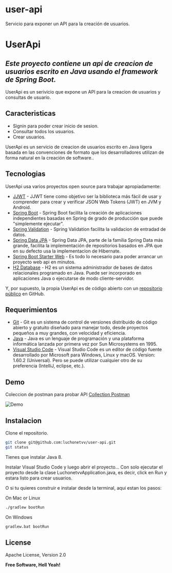# user-api
Servicio para exponer un API para la creación de usuarios.
# UserApi
## _Este proyecto contiene un api de creacion de usuarios escrito en Java usando el framework de Spring Boot._

UserApi es un serivicio que expone un API para la creacion de usuarios y consultas de usuario.

## Caracteristicas

- Signin para poder crear inicio de sesion.
- Consultar todos los usuarios.
- Crear usuarios.

UserApi es un servicio de creacion de usuarios escrito en Java ligera basada en las convenciones de formato que los desarrolladores utilizan de forma natural en la creación de software..

## Tecnologias

UserApi usa varios proyectos open source para trabajar apropiadamente:

- [JJWT](https://github.com/jwtk/jjwt) - JJWT tiene como objetivo ser la biblioteca más fácil de usar y comprender para crear y verificar JSON Web Tokens (JWT) en JVM y Android.
- [Spring Boot](https://spring.io/projects/spring-boot) - Spring Boot facilita la creación de aplicaciones independientes basadas en Spring de grado de producción que puede "simplemente ejecutar".
- [Spring Validation](https://docs.spring.io/spring-framework/docs/4.1.x/spring-framework-reference/html/validation.html#validation-beanvalidation) - Spring Validation facilita la validacion de entradad de datos.
- [Spring Data JPA](https://spring.io/projects/spring-data-jpa) - Spring Data JPA, parte de la familia Spring Data más grande, facilita la implementación de repositorios basados ​​en JPA que en su defecto usa la implementacion de Hibernate.
- [Spring Boot Starter Web](https://spring.io/projects/spring-boot) - Es todo lo necesario para poder arrancar un proyecto web api en minutos.
- [H2 Database](https://www.h2database.com/html/main.html) - H2 es un sistema administrador de bases de datos relacionales programado en Java. Puede ser incorporado en aplicaciones Java o ejecutarse de modo cliente-servidor.

Y, por supuesto, la propia UserApi es de código abierto con un [repositorio público](https://github.com/luchonetvv/user-api) en GitHub.
 
## Requerimientos

- [Git](https://git-scm.com/) - Git es un sistema de control de versiones distribuido de código abierto y gratuito diseñado para manejar todo, desde proyectos pequeños a muy grandes, con velocidad y eficiencia.
- [Java](https://www.java.com/en/) - Java es un lenguaje de programación y una plataforma informática lanzada por primera vez por Sun Microsystems en 1995.
- [Visual Studio Code](https://code.visualstudio.com/) - Visual Studio Code es un editor de código fuente desarrollado por Microsoft para Windows, Linux y macOS. Version: 1.60.2 (Universal). Pero se puede utilizar cualquier otro de su preferencia (IntelliJ, eclipse, etc.).

## Demo

Coleccion de postman para probar API [Collection Postman](https://github.com/luchonetvv/user-api/blob/main/UserApi.postman_collection.json)

![Demo](https://user-images.githubusercontent.com/1069705/135114677-2c7ddd55-c8c7-4022-bc78-2efd5d6d1572.gif)

## Instalacion

Clone el repositorio.

```bash
git clone git@github.com:luchonetvv/user-api.git
git status
```

Tienes que instalar Java 8.

Instalar Visual Studio Code y luego abrir el proyecto...
Con solo ejecutar el proyecto desde la clase LuchonetvvApplication.java, es decir,
click en Run y estara listo para crear usuarios.

O si tu quieres construir e instalar desde la terminal, aqui estan los pasos:

On Mac or Linux
```bash
./gradlew bootRun
```

On Windows
```bash
gradlew.bat bootRun
```

## License

Apache License, Version 2.0

**Free Software, Hell Yeah!**
